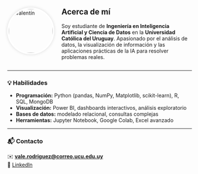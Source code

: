 <div style="display: flex; align-items: center; gap: 20px;">

  <img src="https://drive.google.com/uc?export=view&id=1-n9gUav1FFPMQGNrH390TYvw1hSGkUCr"
       alt="Valentín"
       style="width:120px; height:120px; object-fit:cover; border-radius:50%; border:4px solid #fff; box-shadow:0 0 8px rgba(0,0,0,.15);">

  <div>
    <h2>Acerca de mí</h2>
    <p>
      Soy estudiante de <strong>Ingeniería en Inteligencia Artificial y Ciencia de Datos</strong> en la 
      <strong>Universidad Católica del Uruguay</strong>.  
      Apasionado por el análisis de datos, la visualización de información y las aplicaciones prácticas 
      de la IA para resolver problemas reales.
    </p>
  </div>

</div>

---

### 💡 Habilidades  
- **Programación:** Python (pandas, NumPy, Matplotlib, scikit-learn), R, SQL, MongoDB  
- **Visualización:** Power BI, dashboards interactivos, análisis exploratorio  
- **Bases de datos:** modelado relacional, consultas complejas  
- **Herramientas:** Jupyter Notebook, Google Colab, Excel avanzado  

---

### 📬 Contacto  
✉️ **vale.rodriguez@correo.ucu.edu.uy**  
🔗 [LinkedIn](https://www.linkedin.com/in/valent%C3%ADn-rodr%C3%ADguez-machado-39a315242/)
